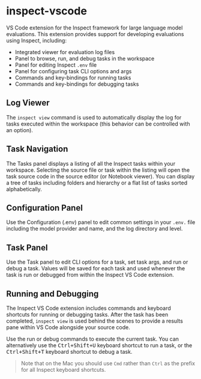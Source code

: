# inspect-vscode

VS Code extension for the Inspect framework for large language model evaluations. This extension provides support for developing evaluations using Inspect, including:

- Integrated viewer for evaluation log files
- Panel to browse, run, and debug tasks in the workspace
- Panel for editing Inspect `.env` file
- Panel for configuring task CLI options and args
- Commands and key-bindings for running tasks
- Commands and key-bindings for debugging tasks

## Log Viewer

The `inspect view` command is used to automatically display the log for tasks executed within the workspace (this behavior can be controlled with an option).

## Task Navigation

The Tasks panel displays a listing of all the Inspect tasks within your workspace. Selecting the source file or task within the listing will open the task source code in the source editor (or Notebook viewer). You can display a tree of tasks including folders and hierarchy or a flat list of tasks sorted alphabetically.

## Configuration Panel

Use the Configuration (.env) panel to edit common settings in your `.env.` file including the model provider and name, and the log directory and level.

## Task Panel

Use the Task panel to edit CLI options for a task, set task args, and run or debug a task. Values will be saved for each task and used whenever the task is run or debugged from within the Inspect VS Code extension.

## Running and Debugging

The Inspect VS Code extension includes commands and keyboard shortcuts for running or debugging tasks. After the task has been completed, `inspect view` is used behind the scenes to provide a results pane within VS Code alongside your source code.

Use the run or debug commands to execute the current task. You can alternatively use the <kbd>Ctrl+Shift+U</kbd> keyboard shortcut to run a task, or the <kbd>Ctrl+Shift+T</kbd> keyboard shortcut to debug a task.

> Note that on the Mac you should use `Cmd` rather than `Ctrl` as the prefix for all Inspect keyboard shortcuts.


